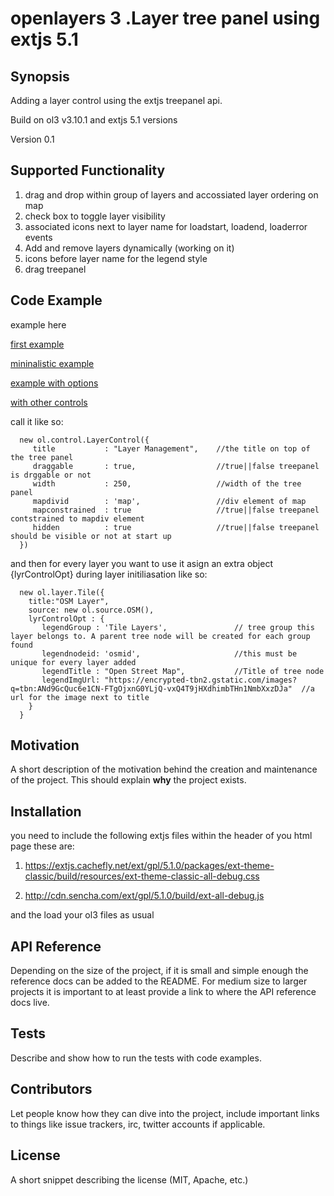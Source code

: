 # openlayers 3 .Layer tree panel using extjs 5.1


## Synopsis

Adding a layer control using the extjs treepanel api.

Build on ol3 v3.10.1 and extjs 5.1 versions

Version 0.1

## Supported Functionality


1. drag and drop within group of layers and accossiated layer ordering on map
2. check box to toggle layer visibility
3. associated icons next to layer name for loadstart, loadend, loaderror events
4. Add and remove layers dynamically  (working on it)
5. icons before layer name for the legend style
6. drag treepanel


## Code Example
example here

[first example](http://ptsagkis.github.io/extjs_ol3_layercontrol/example.html)

[mininalistic example](http://ptsagkis.github.io/extjs_ol3_layercontrol/example0_minimalistic.html)

[example with options](http://ptsagkis.github.io/extjs_ol3_layercontrol/example1_withoptions.html)

[with other controls](http://ptsagkis.github.io/extjs_ol3_layercontrol/example2_morecontrols.html)


call it like so:

      
      
      new ol.control.LayerControl({
         title           : "Layer Management",    //the title on top of the tree panel
         draggable       : true,                  //true||false treepanel is drggable or not
         width           : 250,                   //width of the tree panel
         mapdivid        : 'map',                 //div element of map
         mapconstrained  : true                   //true||false treepanel contstrained to mapdiv element 
         hidden          : true                   //true||false treepanel should be visible or not at start up
      })
      
and then for every layer you want to use it 
asign an extra object {lyrControlOpt} during layer initiliasation
like so:
      
      new ol.layer.Tile({  
        title:"OSM Layer",
        source: new ol.source.OSM(),
        lyrControlOpt : {
           legendGroup : 'Tile Layers',               // tree group this layer belongs to. A parent tree node will be created for each group found
           legendnodeid: 'osmid',                     //this must be unique for every layer added
           legendTitle : "Open Street Map",           //Title of tree node
           legendImgUrl: "https://encrypted-tbn2.gstatic.com/images?q=tbn:ANd9GcQuc6e1CN-FTgOjxnG0YLjQ-vxQ4T9jHXdhimbTHn1NmbXxzDJa"  //a url for the image next to title
        }
      }


## Motivation

A short description of the motivation behind the creation and maintenance of the project. This should explain **why** the project exists.

## Installation

you need to include the following extjs files within the header of you html page
these are:

1. https://extjs.cachefly.net/ext/gpl/5.1.0/packages/ext-theme-classic/build/resources/ext-theme-classic-all-debug.css

2. http://cdn.sencha.com/ext/gpl/5.1.0/build/ext-all-debug.js

and the load your ol3 files as usual


## API Reference

Depending on the size of the project, if it is small and simple enough the reference docs can be added to the README. For medium size to larger projects it is important to at least provide a link to where the API reference docs live.

## Tests

Describe and show how to run the tests with code examples.

## Contributors

Let people know how they can dive into the project, include important links to things like issue trackers, irc, twitter accounts if applicable.

## License

A short snippet describing the license (MIT, Apache, etc.)
